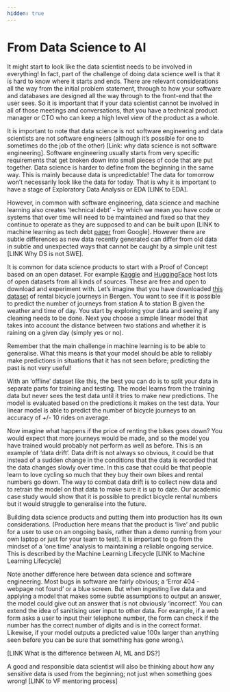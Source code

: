 ```yaml
---
hidden: true
---
```


# From Data Science to AI

It might start to look like the data scientist needs to be involved in everything! In fact, part of the challenge of doing data science well is that it is hard to know where it starts and ends. There are relevant considerations all the way from the initial problem statement, through to how your software and databases are designed all the way through to the front-end that the user sees. So it is important that if your data scientist cannot be involved in all of those meetings and conversations, that you have a technical product manager or CTO who can keep a high level view of the product as a whole.

It is important to note that data science is not software engineering and data scientists are not software engineers (although it’s possible for one to sometimes do the job of the other) \[Link: why data science is not software engineering]. Software engineering usually starts from very specific requirements that get broken down into small pieces of code that are put together. Data science is harder to define from the beginning in the same way. This is mainly because data is unpredictable! The data for tomorrow won’t necessarily look like the data for today. That is why it is important to have a stage of Exploratory Data Analysis or EDA \[LINK to EDA].

However, in common with software engineering, data science and machine learning also creates ‘technical debt’ - by which we mean you have code or systems that over time will need to be maintained and fixed so that they continue to operate as they are supposed to and can be built upon \[LINK to machine learning as tech debt [paper](http://research.google/pubs/machine-learning-the-high-interest-credit-card-of-technical-debt/) from Google]. However there are subtle differences as new data recently generated can differ from old data in subtle and unexpected ways that cannot be caught by a simple unit test \[LINK Why DS is not SWE].

It is common for data science products to start with a Proof of Concept based on an open dataset. For example [Kaggle](https://www.kaggle.com/datasets) and [HuggingFace](https://huggingface.co/datasets) host lots of open datasets from all kinds of sources. These are free and open to download and experiment with. Let’s imagine that you have downloaded [this dataset](https://www.kaggle.com/datasets/amykzhang/bergen-bike-sharing-dataset-2023) of rental bicycle journeys in Bergen. You want to see if it is possible to predict the number of journeys from station A to station B given the weather and time of day. You start by exploring your data and seeing if any cleaning needs to be done. Next you choose a simple linear model that takes into account the distance between two stations and whether it is raining on a given day (simply yes or no).&#x20;

Remember that the main challenge in machine learning is to be able to generalise. What this means is that your model should be able to reliably make predictions in situations that it has not seen before; predicting the past is not very useful!

With an ‘offline’ dataset like this, the best you can do is to split your data in separate parts for training and testing. The model learns from the training data but never sees the test data until it tries to make new predictions. The model is evaluated based on the predictions it makes on the test data. Your linear model is able to predict the number of bicycle journeys to an accuracy of +/- 10 rides on average.

Now imagine what happens if the price of renting the bikes goes down? You would expect that more journeys would be made, and so the model you have trained would probably not perform as well as before. This is an example of ‘data drift’. Data drift is not always so obvious, it could be that instead of a sudden change in the conditions that the data is recorded that the data changes slowly over time. In this case that could be that people learn to love cycling so much that they buy their own bikes and rental numbers go down. The way to combat data drift is to collect new data and to retrain the model on that data to make sure it is up to date. Our academic case study would show that it is possible to predict bicycle rental numbers but it would struggle to generalise into the future.

Building data science products and putting them into production has its own considerations. (Production here means that the product is ‘live’ and public for a user to use on an ongoing basis, rather than a demo running from your own laptop or just for your team to test). It is important to go from the mindset of a ‘one time’ analysis to maintaining a reliable ongoing service. This is described by the Machine Learning Lifecycle \[LINK to Machine Learning Lifecycle]

Note another difference here between data science and software engineering. Most bugs in software are fairly obvious; a ‘Error 404 - webpage not found’ or a blue screen. But when ingesting live data and applying a model that makes some subtle assumptions to output an answer, the model could give out an answer that is not obviously ‘incorrect’. You can extend the idea of sanitising user input to other data. For example, if a web form asks a user to input their telephone number, the form can check if the number has the correct number of digits and is in the correct format. Likewise, if your model outputs a predicted value 100x larger than anything seen before you can be sure that something has gone wrong.\


\[LINK What is the difference between AI, ML and DS?]

A good and responsible data scientist will also be thinking about how any sensitive data is used from the beginning; not just when something goes wrong! \[LINK to VF mentoring process]

##
